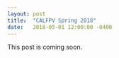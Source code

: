 ```yaml
---
layout: post
title:  "CALFPV Spring 2018"
date:   2018-05-01 12:00:00 -0400
---
```


This post is coming soon.